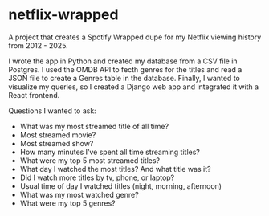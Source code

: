 # netflix-wrapped
A project that creates a Spotify Wrapped dupe for my Netflix viewing history from 2012 - 2025. 

I wrote the app in Python and created my database from a CSV file in Postgres. I used the OMDB API to fecth genres for the titles and read a JSON file to create a Genres table in the database. Finally, I wanted to visualize my queries, so I created a Django web app and integrated it with a React frontend. 


Questions I wanted to ask:
- What was my most streamed title of all time?
- Most streamed movie?
- Most streamed show?
- How many minutes I’ve spent all time streaming titles?
- What were my top 5 most streamed titles?
- What day I watched the most titles? And what title was it?
- Did I watch more titles by tv, phone, or laptop?
- Usual time of day I watched titles (night, morning, afternoon)
- What was my most watched genre?
- What were my top 5 genres?
